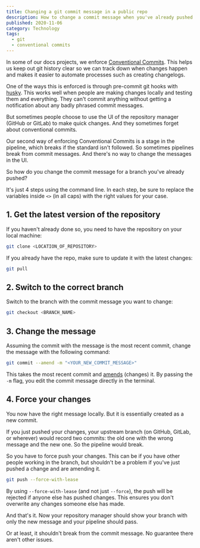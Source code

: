 ```yaml
---
title: Changing a git commit message in a public repo
description: How to change a commit message when you've already pushed it to a public repository in 4 commands.
published: 2020-11-06
category: Technology
tags:
  - git
  - conventional commits
---
```


In some of our docs projects, we enforce [Conventional Commits](https://www.conventionalcommits.org/).
This helps us keep out git history clear so we can track down when changes happen
and makes it easier to automate processes such as creating changelogs.

One of the ways this is enforced is through pre-commit git hooks with [husky](https://github.com/typicode/husky).
This works well when people are making changes locally and testing them and everything.
They can't commit anything without getting a notification about any badly phrased commit messages.

But sometimes people choose to use the UI of the repository manager (GitHub or GitLab) to make quick changes.
And they sometimes forget about conventional commits.

Our second way of enforcing Conventional Commits is a stage in the pipeline, which breaks if the standard isn't followed.
So sometimes pipelines break from commit messages. And there's no way to change the messages in the UI.

So how do you change the commit message for a branch you've already pushed?

It's just 4 steps using the command line.
In each step, be sure to replace the variables inside `<>` (in all caps) with the right values for your case.

## 1. Get the latest version of the repository

If you haven't already done so, you need to have the repository on your local machine:

```bash
git clone <LOCATION_OF_REPOSITORY>
```

If you already have the repo, make sure to update it with the latest changes:

```bash
git pull
```

## 2. Switch to the correct branch

Switch to the branch with the commit message you want to change:

```bash
git checkout <BRANCH_NAME>
```

## 3. Change the message

Assuming the commit with the message is the most recent commit,
change the message with the following command:

```bash
git commit --amend -m "<YOUR_NEW_COMMIT_MESSAGE>"
```

This takes the most recent commit
and [amends](https://git-scm.com/docs/git-commit#Documentation/git-commit.txt---amend) (changes) it.
By passing the `-m` flag, you edit the commit message directly in the terminal.

## 4. Force your changes

You now have the right message locally.
But it is essentially created as a new commit.

If you just pushed your changes, your upstream branch (on GitHub, GitLab, or wherever) would record two commits:
the old one with the wrong message and the new one. So the pipeline would break.

So you have to force push your changes.
This can be if you have other people working in the branch,
but shouldn't be a problem if you've just pushed a change and are amending it.

```bash
git push --force-with-lease
```

By using `--force-with-lease` (and not just `--force`),
the push will be rejected if anyone else has pushed changes.
This ensures you don't overwrite any changes someone else has made.

And that's it. Now your repository manager should show your branch with only the new message and your pipeline should pass.

Or at least, it shouldn't break from the commit message.
No guarantee there aren't other issues.
